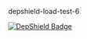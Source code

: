 depshield-load-test-6

[![DepShield Badge](https://cpeters2.dev.depshield.sonatype.org/badges/depshield-load-cpeters2d/depshield-load-test-6/depshield.svg)](https://sonatype.github.io/depshield-github-pages)
